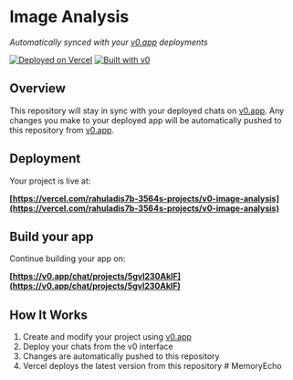# Image Analysis

*Automatically synced with your [v0.app](https://v0.app) deployments*

[![Deployed on Vercel](https://img.shields.io/badge/Deployed%20on-Vercel-black?style=for-the-badge&logo=vercel)](https://vercel.com/rahuladis7b-3564s-projects/v0-image-analysis)
[![Built with v0](https://img.shields.io/badge/Built%20with-v0.app-black?style=for-the-badge)](https://v0.app/chat/projects/5gvl230AklF)

## Overview

This repository will stay in sync with your deployed chats on [v0.app](https://v0.app).
Any changes you make to your deployed app will be automatically pushed to this repository from [v0.app](https://v0.app).

## Deployment

Your project is live at:

**[https://vercel.com/rahuladis7b-3564s-projects/v0-image-analysis](https://vercel.com/rahuladis7b-3564s-projects/v0-image-analysis)**

## Build your app

Continue building your app on:

**[https://v0.app/chat/projects/5gvl230AklF](https://v0.app/chat/projects/5gvl230AklF)**

## How It Works

1. Create and modify your project using [v0.app](https://v0.app)
2. Deploy your chats from the v0 interface
3. Changes are automatically pushed to this repository
4. Vercel deploys the latest version from this repository
#   M e m o r y E c h o  
 